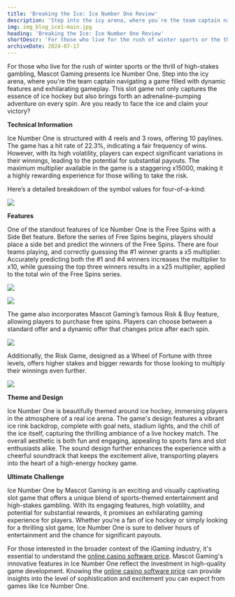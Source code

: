 ```yaml
---
title: 'Breaking the Ice: Ice Number One Review'
description: 'Step into the icy arena, where you`re the team captain navigating a game filled with dynamic features and exhilarating gameplay.'
img: img_blog_ice1-main.jpg
heading: 'Breaking the Ice: Ice Number One Review'
shortDescr: 'For those who live for the rush of winter sports or the thrill of high-stakes gambling, Mascot Gaming presents Ice Number One. Step into the icy arena, where you`re the team captain navigating a game filled with dynamic features and exhilarating gameplay. Are you ready to face the ice and claim your victory?'
archiveDate: 2024-07-17
---
```

For those who live for the rush of winter sports or the thrill of high-stakes gambling, Mascot Gaming presents Ice Number One. Step into the icy arena, where you're the team captain navigating a game filled with dynamic features and exhilarating gameplay. This slot game not only captures the essence of ice hockey but also brings forth an adrenaline-pumping adventure on every spin. Are you ready to face the ice and claim your victory?

**Technical Information**

Ice Number One is structured with 4 reels and 3 rows, offering 10 paylines. The game has a hit rate of 22.3%, indicating a fair frequency of wins. However, with its high volatility, players can expect significant variations in their winnings, leading to the potential for substantial payouts. The maximum multiplier available in the game is a staggering x15000, making it a highly rewarding experience for those willing to take the risk.

Here’s a detailed breakdown of the symbol values for four-of-a-kind:

![](../../images/img_blog_ice1-1.jpg)

**Features**

One of the standout features of Ice Number One is the Free Spins with a Side Bet feature. Before the series of Free Spins begins, players should place a side bet and predict the winners of the Free Spins. There are four teams playing, and correctly guessing the \#1 winner grants a x5 multiplier. Accurately predicting both the \#1 and \#4 winners increases the multiplier to x10, while guessing the top three winners results in a x25 multiplier, applied to the total win of the Free Spins series.

![](../../images/img_blog_ice1-2.jpg)

![](../../images/img_blog_ice1-3.jpg)

The game also incorporates Mascot Gaming’s famous Risk & Buy feature, allowing players to purchase free spins. Players can choose between a standard offer and a dynamic offer that changes price after each spin. 

![](../../images/img_blog_ice1-4.jpg)

Additionally, the Risk Game, designed as a Wheel of Fortune with three levels, offers higher stakes and bigger rewards for those looking to multiply their winnings even further.

![](../../images/img_blog_ice1-5.jpg)

**Theme and Design**

Ice Number One is beautifully themed around ice hockey, immersing players in the atmosphere of a real ice arena. The game's design features a vibrant ice rink backdrop, complete with goal nets, stadium lights, and the chill of the ice itself, capturing the thrilling ambiance of a live hockey match. The overall aesthetic is both fun and engaging, appealing to sports fans and slot enthusiasts alike. The sound design further enhances the experience with a cheerful soundtrack that keeps the excitement alive, transporting players into the heart of a high-energy hockey game.

**Ultimate Challenge**

Ice Number One by Mascot Gaming is an exciting and visually captivating slot game that offers a unique blend of sports-themed entertainment and high-stakes gambling. With its engaging features, high volatility, and potential for substantial rewards, it promises an exhilarating gaming experience for players. Whether you’re a fan of ice hockey or simply looking for a thrilling slot game, Ice Number One is sure to deliver hours of entertainment and the chance for significant payouts.

For those interested in the broader context of the iGaming industry, it's essential to understand the [online casino software price](https://mascot.games/blog/brazilian-igambling-market). Mascot Gaming's innovative features in Ice Number One reflect the investment in high-quality game development. Knowing the [online casino software price](https://mascot.games/blog/brazilian-igambling-market) can provide insights into the level of sophistication and excitement you can expect from games like Ice Number One.
